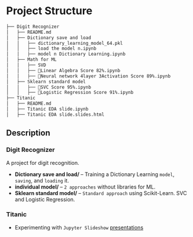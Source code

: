 # Project Structure

```markdown
├── Digit Recognizer 
│   ├── README.md  
│   ├── Dictionary save and load
│   │   ├── dictionary_learning_model_64.pkl  
│   │   ├── load the model n.ipynb  
│   │   ├── model n Dictionary Learning.ipynb  
│   ├── Math for ML
│   │   ├── SVD
│   │   ├── 🚀Linear Algebra Score 82%.ipynb  
│   │   ├── 🤖Neural network 4layer 3Activation Score 89%.ipynb
│   ├── Sklearn standard model 
│   │   ├── 🔪SVC Score 95%.ipynb  
│   │   ├── 🧩Logistic Regression Score 91%.ipynb  
├── Titanic
│   ├── README.md  
│   ├── Titanic EDA slide.ipynb  
│   ├── Titanic EDA slide.slides.html  
```

## Description

### Digit Recognizer
A project for digit recognition.

- **Dictionary save and load/** – Training a Dictionary Learning `model`, `saving`, and `loading` it.
- **individual model/** – `2 approaches` without libraries for ML.
- **Sklearn standard model/** – `Standard approach` using Scikit-Learn. SVC and Logistic Regression.

### Titanic
- Experimenting with `Jupyter Slideshow` [presentations](https://nisanman.github.io/ML-Projects/#/)

